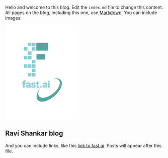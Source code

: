 Hello and welcome to this blog. Edit the `index.md` file to change this content. All pages on the blog, including this one, use [Markdown](https://guides.github.com/features/mastering-markdown/). You can include images:

![Image of fast.ai logo](images/logo.png)

## Ravi Shankar blog

And you can include links, like this [link to fast.ai](https://www.fast.ai). Posts will appear after this file. 
